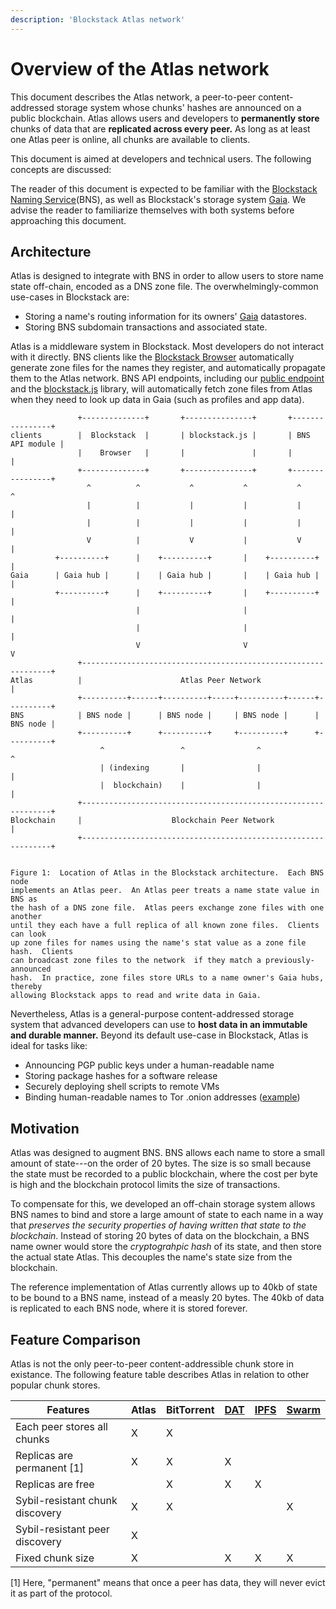 ```yaml
---
description: 'Blockstack Atlas network'
---
```


# Overview of the Atlas network

This document describes the Atlas network, a peer-to-peer content-addressed
storage system whose chunks' hashes are announced on a public blockchain. Atlas
allows users and developers to **permanently store** chunks of data that are
**replicated across every peer.** As long as at least one Atlas peer is online,
all chunks are available to clients.

This document is aimed at developers and technical users. The following
concepts are discussed:

The reader of this document is expected to be familiar with the [Blockstack Naming Service](/core/naming/introduction)(BNS), as well as Blockstack's
storage system [Gaia](https://github.com/blockstack/gaia). We advise the reader
to familiarize themselves with both systems before approaching this document.

## Architecture

Atlas is designed to integrate with BNS in order to allow users to
store name state off-chain, encoded as a DNS zone file.
The overwhelmingly-common use-cases in Blockstack are:

- Storing a name's routing information for its owners' [Gaia](https://github.com/blockstack/gaia)
  datastores.
- Storing BNS subdomain transactions and associated state.

Atlas is a middleware system in Blockstack. Most developers do not
interact with it directly. BNS clients like the
[Blockstack Browser](https://github.com/blockstack/blockstack-browser)
automatically generate zone files for the names they register, and automatically
propagate them to the Atlas network. BNS API endpoints, including our
[public endpoint](https://core.blockstack.org) and the
[blockstack.js](https://github.com/blockstack/blockstack.js) library,
will automatically fetch zone files from Atlas when they need to look
up data in Gaia (such as profiles and app data).

```
               +--------------+       +---------------+       +----------------+
clients        |  Blockstack  |       | blockstack.js |       | BNS API module |
               |    Browser   |       |               |       |                |
               +--------------+       +---------------+       +----------------+
                 ^          ^           ^           ^           ^            ^
                 |          |           |           |           |            |
                 |          |           |           |           |            |
                 V          |           V           |           V            |
          +----------+      |    +----------+       |    +----------+        |
Gaia      | Gaia hub |      |    | Gaia hub |       |    | Gaia hub |        |
          +----------+      |    +----------+       |    +----------+        |
                            |                       |                        |
                            |                       |                        |
                            V                       V                        V
               +---------------------------------------------------------------+
Atlas          |                      Atlas Peer Network                       |
               +----------+------+----------+-----+----------+------+----------+
BNS            | BNS node |      | BNS node |     | BNS node |      | BNS node |
               +----------+      +----------+     +----------+      +----------+
                    ^                 ^                ^                 ^
                    | (indexing       |                |                 |
                    |  blockchain)    |                |                 |
               +---------------------------------------------------------------+
Blockchain     |                    Blockchain Peer Network                    |
               +---------------------------------------------------------------+


Figure 1:  Location of Atlas in the Blockstack architecture.  Each BNS node
implements an Atlas peer.  An Atlas peer treats a name state value in BNS as
the hash of a DNS zone file.  Atlas peers exchange zone files with one another
until they each have a full replica of all known zone files.  Clients can look
up zone files for names using the name's stat value as a zone file hash.  Clients
can broadcast zone files to the network  if they match a previously-announced
hash.  In practice, zone files store URLs to a name owner's Gaia hubs, thereby
allowing Blockstack apps to read and write data in Gaia.
```

Nevertheless, Atlas is a general-purpose content-addressed storage
system that advanced developers can use to **host data in an immutable
and durable manner.** Beyond its default use-case in Blockstack,
Atlas is ideal for tasks like:

- Announcing PGP public keys under a human-readable name
- Storing package hashes for a software release
- Securely deploying shell scripts to remote VMs
- Binding human-readable names to Tor .onion addresses
  ([example](https://github.com/blockstack-packages/blockstack-tor))

## Motivation

Atlas was designed to augment BNS. BNS allows each name to store a small
amount of state---on the order of 20 bytes. The size is so small because the
state must be recorded to a public blockchain, where the cost per byte is
high and the blockchain protocol limits the size of transactions.

To compensate for this, we developed an off-chain storage system allows BNS
names to bind and store a large amount of state to each name in a way that
_preserves the security properties of having written that state to the
blockchain_. Instead of storing 20 bytes of data on the blockchain, a BNS name
owner would store the _cryptograhpic hash_ of its state, and then store the actual state
Atlas. This decouples the name's state size from the blockchain.

The reference implementation of Atlas currently allows up to 40kb of state to be
bound to a BNS name, instead of a measly 20 bytes. The 40kb of data is
replicated to each BNS node, where it is stored forever.

## Feature Comparison

Atlas is not the only peer-to-peer content-addressible chunk store in existance. The following
feature table describes Atlas in relation to other popular chunk stores.

| **Features**                    | Atlas | BitTorrent | [DAT](https://datproject.org/) | [IPFS](https://ipfs.io) | [Swarm](https://github.com/ethersphere/swarm) |
| ------------------------------- | ----- | ---------- | ------------------------------ | ----------------------- | --------------------------------------------- |
| Each peer stores all chunks     | X     | X          |                                |                         |                                               |
| Replicas are permanent [1]      | X     | X          | X                              |                         |                                               |
| Replicas are free               |       | X          | X                              | X                       |                                               |
| Sybil-resistant chunk discovery | X     | X          |                                |                         | X                                             |
| Sybil-resistant peer discovery  | X     |            |                                |                         |                                               |
| Fixed chunk size                | X     |            | X                              | X                       | X                                             |

[1] Here, "permanent" means that once a peer has data, they will never evict it
as part of the protocol.
